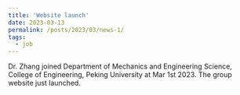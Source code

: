 ```yaml
---
title: 'Website launch'
date: 2023-03-13
permalink: /posts/2023/03/news-1/
tags:
  - job
---
```


Dr. Zhang joined Department of Mechanics and Engineering Science, College of Engineering, Peking University at Mar 1st 2023. The group website just launched.